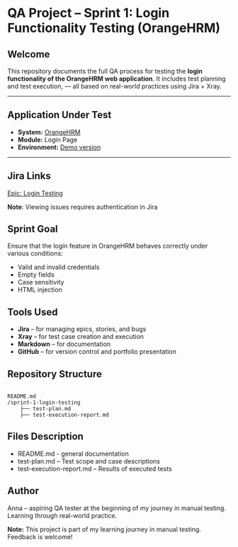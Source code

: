 # QA Project – Sprint 1: Login Functionality Testing (OrangeHRM)

## Welcome
This repository documents the full QA process for testing the **login functionality of the OrangeHRM web application**.
It includes test planning and test execution,  — all based on real-world practices using Jira + Xray.

---

## Application Under Test
- **System:** [OrangeHRM](https://opensource-demo.orangehrmlive.com/web/index.php/auth/login)
- **Module:** Login Page
- **Environment:** [Demo version](https://opensource-demo.orangehrmlive.com/web/index.php/auth/login)

---
## Jira Links
[Epic: Login Testing](https://annaborkowska2806.atlassian.net/jira/software/projects/OH/boards/100/timeline?selectedIssue=OH-8)

**Note**: Viewing issues requires authentication in Jira

## Sprint Goal
Ensure that the login feature in OrangeHRM behaves correctly under various conditions:
- Valid and invalid credentials
- Empty fields
- Case sensitivity
- HTML injection


## Tools Used
- **Jira** – for managing epics, stories, and bugs
- **Xray** – for test case creation and execution
- **Markdown** – for documentation
- **GitHub** – for version control and portfolio presentation

## Repository Structure

```plaintext

README.md
/sprint-1-login-testing
    ├── test-plan.md
    ├── test-execution-report.md

```
## Files Description
- README.md - general documentation
- test-plan.md – Test scope and case descriptions
- test-execution-report.md – Results of executed tests


##  Author

Anna – aspiring QA tester at the beginning of my journey in manual testing.
Learning through real-world practice.

**Note:** This project is part of my learning journey in manual testing. Feedback is welcome!